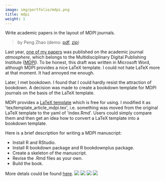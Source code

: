 ```yaml
---
image: img/portfolio/mdpi.png
title: mdpi
weight: 1
---
```


Write academic papers in the layout of MDPI journals.

> by Peng Zhao (demo: [pdf](https://github.com/pzhaonet/bookdownplus/raw/master/inst2/mdpi/showcase/mdpi.pdf), [zip](https://github.com/pzhaonet/bookdownplus/raw/master/inst/templates/mdpi.zip))

<!--more-->

Last year, [one of my papers](http://www.mdpi.com/2073-4433/8/6/111) was published on the academic journal *atmosphere*, which belongs to  the Multidisciplinary Digital Publishing Institute ([MDPI](http://www.mdpi.com/)). To be honest, this draft was written in Microsoft Word, although MDPI provides a nice LaTeX template. I could not hate LaTeX more at that moment. It had annoyed me enough.

Later, I met bookdown. I found that I could hardly resist the attraction of bookdown. A decision was made to create a bookdown template for MDPI journals on the basis of the LaTeX template.

MDPI provides a [LaTeX template](http://www.mdpi.com/authors/latex) which is free for using. I modified it as 'tex/template_article_mdpi.tex', i.e. something was moved from the original LaTeX template to the yaml of 'index.Rmd'. Users could simply compare them and then get an idea how to convert a LaTeX template into a bookdown template.

Here is a brief description for writing a MDPI manuscript:

- Install R and RStudio.
- Install R bookdown package and R bookdownplus package.
- Create a skeleton of the manuscript.
- Revise the .Rmd files as your own.
- Build the book.

More detals could be found [here](https://github.com/pzhaonet/bookdownplus).
[![](https://github.com/pzhaonet/bookdownplus/raw/master/inst2/mdpi/showcase/cover.png)](https://github.com/pzhaonet/bookdownplus/raw/master/inst2/mdpi/showcase/cover.png)
[![](https://github.com/pzhaonet/bookdownplus/raw/master/inst2/mdpi/showcase/mdpi2.png)](https://github.com/pzhaonet/bookdownplus/raw/master/inst2/mdpi/showcase/mdpi2.png)
[![](https://github.com/pzhaonet/bookdownplus/raw/master/inst2/mdpi/showcase/mdpi3.png)](https://github.com/pzhaonet/bookdownplus/raw/master/inst2/mdpi/showcase/mdpi3.png)
[![](https://github.com/pzhaonet/bookdownplus/raw/master/inst2/mdpi/showcase/mdpi4.png)](https://github.com/pzhaonet/bookdownplus/raw/master/inst2/mdpi/showcase/mdpi4.png)

